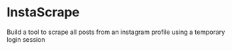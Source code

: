 # InstaScrape
Build a tool to scrape all posts from an instagram profile using a temporary login session
